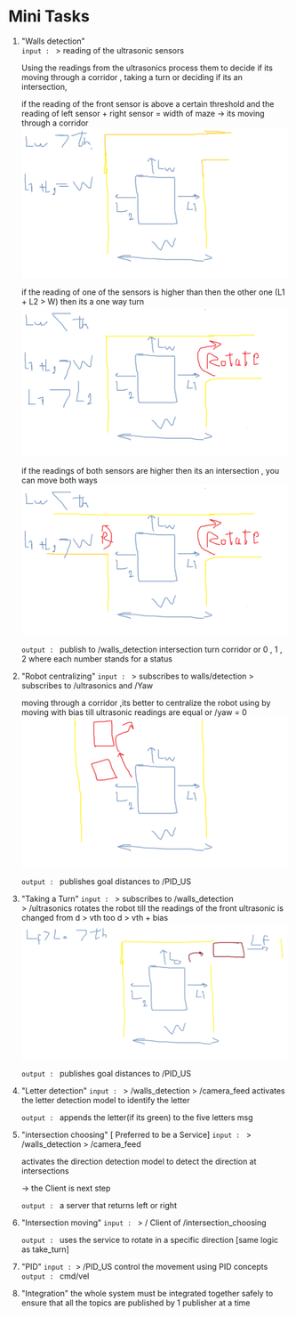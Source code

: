 # Mini Tasks

1. "Walls detection"    
    `input : ` > reading of the ultrasonic sensors

    Using the readings from the ultrasonics process them to decide if its moving through a corridor , taking a turn or deciding if its an intersection,
    
    if the reading of the front sensor is above a certain threshold and the reading of left sensor + right sensor = width of maze -> its moving through a corridor
    ![alt text](image.png)

    if the reading of one of the sensors is higher than then the other one (L1 + L2 > W) then its a one way turn 
    ![alt text ](image-2.png)

    if the readings of both sensors are higher then its an intersection , you can move both ways
    ![alt text](image-1.png)

    `output : `  publish to /walls_detection
    intersection 
    turn
    corridor 
    or 0 , 1 , 2 where each number stands for a status


2. "Robot centralizing"
    `input : ` > subscribes to walls/detection
                  > subscribes to /ultrasonics and /Yaw

     moving through a corridor ,its better to centralize the robot using by moving with bias till ultrasonic readings are equal or /yaw = 0
     ![alt text](image-3.png)

    `output : ` publishes goal distances to /PID_US


3. "Taking a Turn"
    `input : ` > subscribes to  /walls_detection  
                  >                        /ultrasonics 
    rotates the robot till the readings of the front ultrasonic is changed from d > vth too d > vth + bias 
    ![alt text](image-4.png)

    `output : ` publishes goal distances to /PID_US

4. "Letter detection" 
    `input : ` > /walls_detection
                  > /camera_feed
    activates the letter detection model to identify the letter 

    `output : ` appends the letter(if its green) to the five letters msg

5. "intersection choosing" [ Preferred to be a  Service]
    `input : ` > /walls_detection
                  > /camera_feed
    
    activates the direction detection model to detect the direction at intersections

    -> the Client is next step

    `output : ` a server that returns left or right

6. "Intersection moving"
    `input : ` > / Client of /intersection_choosing

   `output : ` uses the service to rotate in a specific direction [same logic as take_turn]

7. "PID"
    `input : `> /PID_US
    control the movement using PID concepts
    `output : ` cmd/vel

8. "Integration"
    the whole system must be integrated together safely to ensure that all the topics are published by 1 publisher at a time



